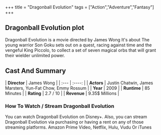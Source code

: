 +++
title = "Dragonball Evolution"
tags = ["Action","Adventure","Fantasy"]
+++
## Dragonball Evolution plot
Dragonball Evolution is a movie directed by James Wong It's about The young warrior Son Goku sets out on a quest, racing against time and the vengeful King Piccolo, to collect a set of seven magical orbs that will grant their wielder unlimited power.
## Cast And Summary
| **Director**      | James Wong |
    | :---        |    :----:   |
    |  **Actors** | Justin Chatwin, James Marsters, Yun-Fat Chow, Emmy Rossum |
    | **Year**   | 2009    |
    |  **Runtime** | 85 Minutes |
    |  **Rating** | 2.7 / 10 | 
    |  **Revenue** | 9.35$ Millions |
### How To Watch / Stream Dragonball Evolution
You can watch Dragonball Evolution on Disney+.
Also, you can stream Dragonball Evolution via purchasing or having a rent on any of those streaming platforms.
Amazon Prime Video, Netflix, Hulu, Vudu Or iTunes